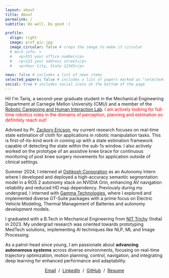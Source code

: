 ```yaml
---
layout: about
title: About
permalink: /
subtitle: Do well, Do good :)

profile:
  align: right
  image: prof_pic.jpg
  image_circular: false # crops the image to make it circular
  # more_info: >
  #   <p>555 your office number</p>
  #   <p>123 your address street</p>
  #   <p>Your City, State 12345</p>

news: false # includes a list of news items
selected_papers: false # includes a list of papers marked as "selected={true}"
social: true # includes social icons at the bottom of the page
---
```


Hi! I'm Tariq, a second-year graduate student in the Mechanical Engineering Department at Carnegie Mellon University (CMU) and a member of the [Robotic Caregiving and Human Interaction Lab](https://rchi-lab.github.io/). <span style="color: red;">I am actively looking for full-time robotics roles in the domains of perception, planning and estimation so definitely reach out!</span>
<!-- Hi! I'm a second-year graduate student in the Mechanical Engineering - Research program at Carnegie Mellon University (CMU), a [Belgian American Educational Foundation](https://baef.be/) Scholar, and a member of the [Robotic Exploration Lab](http://rexlab.ri.cmu.edu/). <span style="color: red;">I am actively looking for full-time roles in Aerospace (GNC), Robotics or any other interesting opportunities, so definitely reach out!</span> -->

Advised by Pr. [Zackory Ericson](https://zackory.com/), my current research focuses on real-time state estimation of cloth for applications in robotic manipulation tasks. This is first-of-its-kind work in coming up with a state estimation framework capable of detecting the state within the sub-1s window. I also actively worked on the prototype of an assistive knee brace for continuous monitoring of post knee surgery movements for application outside of clinical settings.

Summer 2024, I interned at [Oshkosh Corporation](https://www.oshkoshcorp.com/) as an Autonomy Intern where I developed and deployed a high-accuracy semantic segmentation model in a ROS 2 autonomy stack on NVIDIA Orin, enhancing AV navigation reliability and reduced HD map dependency. Previously during my undergrad, I interned with [Gamma Technologies](https://www.gtisoft.com/), where I explored and implemented diverse GT-Suite packages with a prime focus on Electric Vehicle Modeling, Thermal Management of Batteries and autonomy development models.

I graduated with a B.Tech in Mechanical Engineering from [NIT Trichy](https://www.nitt.edu/) (India) in 2023. My undergrad research was oriented towards prototyping MedTech solutions, implementing AI techniques like NLP, ML and Image Processing.
<!-- Previously, I graduated with a B.S. in Electromechanical Engineering from [Université libre de Bruxelles](https://www.ulb.be/en) (Belgium) in 2022. My undergraduate research was centered on the development, experimental testing, and control of new sensors and actuators for minimally invasive endoscopic and surgical tools, and on local model-order reduction optimization for spacecraft reentry simulation. -->

As a patrol-head since young, I am passionate about **advancing autonomous systems** across diverse environments, focusing on real-time trajectory optimization, motion planning, control, navigation, and integrating deep learning for enhanced performance and adaptability.

<!-- My interests encompass everything that moves: real-time trajectory optimization, motion planning, control, navigation, and leveraging deep learning for **high-performance autonomous systems**, on Earth and beyond.  -->

<p style="text-align:center">
  <a href="mailto:jhtariq@cmu.edu">Email</a> &nbsp;/&nbsp;
  <a href="https://www.linkedin.com/in/tariq-anwaar/">LinkedIn</a> &nbsp;/&nbsp;
  <a href="https://github.com/jhtariq">GitHub</a> &nbsp;/&nbsp;
  <a href="https://drive.google.com/file/d/15-UWus9m2ktYv_u-2B_0vLpUyuQj6l0Q/view?usp=sharing">Resume</a>
</p>